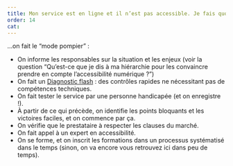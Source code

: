 ```yaml
---
title: Mon service est en ligne et il n’est pas accessible. Je fais quoi ?
order: 14 
cat: 
---
```

…on fait le “mode pompier” :

- On informe les responsables sur la situation et les enjeux (voir la question “Qu’est-ce que je dis à ma hiérarchie pour les convaincre prendre en compte l’accessibilité numérique ?”)
- On fait un [Diagnostic flash](/outils/diagnostic-flash/) : des contrôles rapides ne nécessitant pas de compétences techniques.
- On fait tester le service par une personne handicapée (et on enregistre !).
- À partir de ce qui précède, on identifie les points bloquants et les victoires faciles, et on commence par ça.
- On vérifie que le prestataire à respecter les clauses du marché.
- On fait appel à un expert en accessibilité.
- On se forme, et on inscrit les formations dans un processus systématisé dans le temps (sinon, on va encore vous retrouvez ici dans peu de temps).